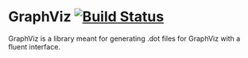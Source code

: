 GraphViz [![Build Status](https://secure.travis-ci.org/stereomon/GraphViz.png)](http://travis-ci.org/stereomon/GraphViz)
========

GraphViz is a library meant for generating .dot files for GraphViz with a
fluent interface.
